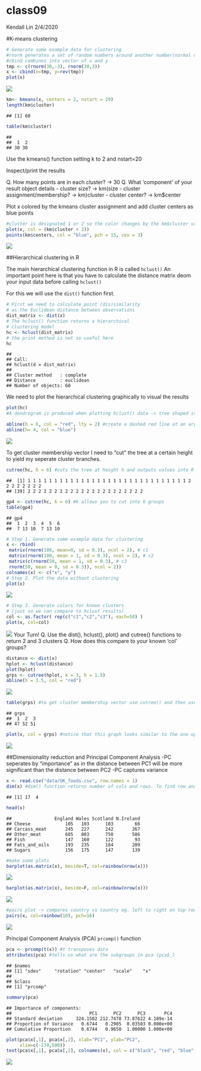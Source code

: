 class09
================
Kendall Lin
2/4/2020

\#K-means clustering

``` r
# Generate some example data for clustering
#rnorm generates a set of random numbers around another number(normal distribution) -> in this case tmp is 30 values around -3 and then 3
#cbind combines into vector of x and y
tmp <- c(rnorm(30,-3), rnorm(30,3))
x <- cbind(x=tmp, y=rev(tmp))
plot(x)
```

![](class09_files/figure-gfm/unnamed-chunk-1-1.png)<!-- -->

``` r
km<- kmeans(x, centers = 2, nstart = 20)
length(km$cluster)
```

    ## [1] 60

``` r
table(km$cluster)
```

    ## 
    ##  1  2 
    ## 30 30

Use the kmeans() function setting k to 2 and nstart=20

Inspect/print the results

Q. How many points are in each cluster? -\> 30 Q. What ‘component’ of
your result object details - cluster size? -\>
km\(size  - cluster assignment/membership? -> km\)cluster - cluster
center? -\> km$center

Plot x colored by the kmeans cluster assignment and add cluster centers
as blue points

``` r
#cluster is designated 1 or 2 so the color changes by the km$cluster value
plot(x, col = (km$cluster + 2))
points(km$centers, col = "blue", pch = 15, cex = 3)
```

![](class09_files/figure-gfm/unnamed-chunk-3-1.png)<!-- -->

\#\#Hierarchical clustering in R

The main hierarchical clustering function in R is called `hclust()` An
important point here is that you have to calculate the distance matrix
deom your input data before calling `hclust()`

For this we will use the `dist()` function first.

``` r
# First we need to calculate point (dis)similarity
# as the Euclidean distance between observations
dist_matrix <- dist(x)
# The hclust() function returns a hierarchical
# clustering model
hc <- hclust(dist_matrix)
# the print method is not so useful here
hc 
```

    ## 
    ## Call:
    ## hclust(d = dist_matrix)
    ## 
    ## Cluster method   : complete 
    ## Distance         : euclidean 
    ## Number of objects: 60

We need to plot the hierarchical clustering graphically to visual the
results

``` r
plot(hc)
#A dendrogram is produced when plotting hclust() data -> tree shaped structure used to interpret -> the higher the tree structure, the further the distance to the next set

abline(h = 6, col = "red", lty = 2) #create a dashed red line at an argued height
abline(h= 4, col = "blue")
```

![](class09_files/figure-gfm/unnamed-chunk-5-1.png)<!-- -->

To get cluster membership vector I need to “cut” the tree at a certain
height to yield my seperate cluster branches.

``` r
cutree(hc, h = 6) #cuts the tree at height h and outputs values into R console as a vector of values
```

    ##  [1] 1 1 1 1 1 1 1 1 1 1 1 1 1 1 1 1 1 1 1 1 1 1 1 1 1 1 1 1 1 1 2 2 2 2 2 2 2 2
    ## [39] 2 2 2 2 2 2 2 2 2 2 2 2 2 2 2 2 2 2 2 2 2 2

``` r
gp4 <- cutree(hc, k = 6) #k allows you to cut into 6 groups
table(gp4)
```

    ## gp4
    ##  1  2  3  4  5  6 
    ##  7 13 10  7 13 10

``` r
# Step 1. Generate some example data for clustering
x <- rbind(
 matrix(rnorm(100, mean=0, sd = 0.3), ncol = 2), # c1
 matrix(rnorm(100, mean = 1, sd = 0.3), ncol = 2), # c2
 matrix(c(rnorm(50, mean = 1, sd = 0.3), # c3
 rnorm(50, mean = 0, sd = 0.3)), ncol = 2))
colnames(x) <- c("x", "y")
# Step 2. Plot the data without clustering
plot(x)
```

![](class09_files/figure-gfm/unnamed-chunk-8-1.png)<!-- -->

``` r
# Step 3. Generate colors for known clusters
# (just so we can compare to hclust results)
col <- as.factor( rep(c("c1","c2","c3"), each=50) )
plot(x, col=col)
```

![](class09_files/figure-gfm/unnamed-chunk-8-2.png)<!-- --> Your Turn\!
Q. Use the dist(), hclust(), plot() and cutree() functions to return 2
and 3 clusters Q. How does this compare to your known ‘col’ groups?

``` r
distance <- dist(x)
hplot <- hclust(distance)
plot(hplot)
grps <- cutree(hplot, k = 3, h = 1.5)
abline(h = 1.5, col = "red")
```

![](class09_files/figure-gfm/unnamed-chunk-9-1.png)<!-- -->

``` r
table(grps) #to get cluster membership vector use cutree() and then use table() to tabulate how many members in each cluster we have
```

    ## grps
    ##  1  2  3 
    ## 47 52 51

``` r
plot(x, col = grps) #notice that this graph looks similar to the one up above, but it is not identical -> there is no overlap of points in this graph b/c you are coloring by hclust data
```

![](class09_files/figure-gfm/unnamed-chunk-9-2.png)<!-- -->

\#\#Dimensionality reduction and Principal Component Analysis -PC
seperates by “importance” as in the distance between PC1 will be more
significant than the distance between PC2 -PC captures variance

``` r
x <- read.csv("data/UK_foods.csv", row.names = 1)
dim(x) #dim() function returns number of cols and rows. To find row and col independently, you can use nrow() or ncol()
```

    ## [1] 17  4

``` r
head(x)
```

    ##                England Wales Scotland N.Ireland
    ## Cheese             105   103      103        66
    ## Carcass_meat       245   227      242       267
    ## Other_meat         685   803      750       586
    ## Fish               147   160      122        93
    ## Fats_and_oils      193   235      184       209
    ## Sugars             156   175      147       139

``` r
#make some plots
barplot(as.matrix(x), beside=T, col=rainbow(nrow(x)))
```

![](class09_files/figure-gfm/unnamed-chunk-10-1.png)<!-- -->

``` r
barplot(as.matrix(x), beside=F, col=rainbow(nrow(x)))
```

![](class09_files/figure-gfm/unnamed-chunk-10-2.png)<!-- -->

``` r
#pairs plot -> compares country vs country eg. left to right on top row is england vs england, england vs wales, england vs scotland, etc
pairs(x, col=rainbow(10), pch=16)
```

![](class09_files/figure-gfm/unnamed-chunk-10-3.png)<!-- -->

Principal Component Analysis (PCA) `prcomp()` function

``` r
pca <- prcomp(t(x)) #t transposes data 
attributes(pca) #tells us what are the subgroups in pca (pca$_)
```

    ## $names
    ## [1] "sdev"     "rotation" "center"   "scale"    "x"       
    ## 
    ## $class
    ## [1] "prcomp"

``` r
summary(pca)
```

    ## Importance of components:
    ##                             PC1      PC2      PC3       PC4
    ## Standard deviation     324.1502 212.7478 73.87622 4.189e-14
    ## Proportion of Variance   0.6744   0.2905  0.03503 0.000e+00
    ## Cumulative Proportion    0.6744   0.9650  1.00000 1.000e+00

``` r
plot(pca$x[,1], pca$x[,2], xlab="PC1", ylab="PC2",
     xlim=c(-270,500))
text(pca$x[,1], pca$x[,2], colnames(x), col = c("black", "red", "blue", "darkgreen"))
```

![](class09_files/figure-gfm/unnamed-chunk-11-1.png)<!-- -->
